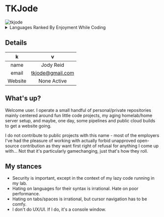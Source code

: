 # TKJode

<picture>
  <source media="(prefers-color-scheme: dark)" srcset="https://inara.cz/data/gallery/227/227902x6047.jpg">
  <source media="(prefers-color-scheme: light)" srcset="https://inara.cz/data/gallery/199/199421x1292.jpg">
  <img alt="tkjode" src="https://inara.cz/data/users/60/60757x6861.jpg">
</picture>

<details>
  <summary>Languages Ranked By Enjoyment While Coding</summary>

  | Rank | Language |
  | ---: | ---- | 
  | 1 | Bash |
  | 2 | Javascript |
  | 3 | Python |
  | 4 | jq |
  | 5 | Go |
  | 6 | C++ |
  | 7 | PHP |
  | 8 | BASIC |
  | 9 | Perl |
  | 10 | COBOL |
</details>

## Details

| k | v |
| :--: | :--: |
| name | Jody Reid |
| email | tkjode@gmail.com |
| Website | None Active |

## What's up?

Welcome user. I operate a small handful of personal/private repositories mainly 
centered around fun little code projects, my aging homelab/home server setup, 
and maybe, one day, some pipelines and public cloud builds to get a website going.

I do not contribute to public projects with this name - most of the employers I've 
had the pleasure of working with actually forbid unapproved open-source 
contribution as they want first right of refusal for anything I come up with... 
Not that it's particularly gamechanging, just that's how they roll. 

## My stances

- Security is important, except in the context of my lazy code running in my lab.
- Hating on languages for their syntax is irrational.  Hate on poor performance.
- Hating on tabs/spaces is irrational, but cursor navigation has to be comfy.
- I don't do UX/UI.  If I do, it's a console window.
